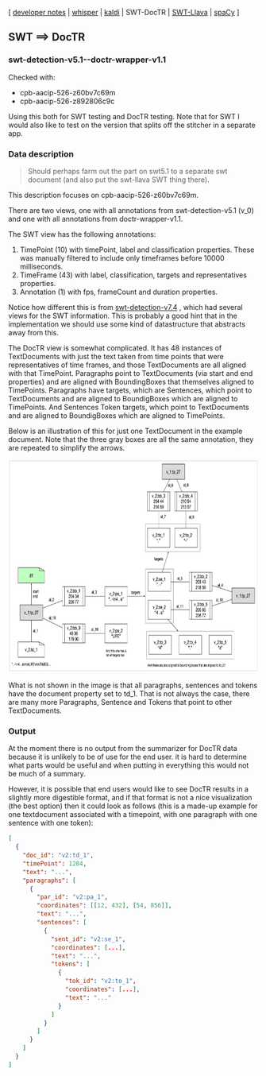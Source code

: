 [ [developer notes](../developer-notes.md)
| [whisper](whisper.md)
| [kaldi](kaldi.md)
| SWT-DocTR
| [SWT-Llava](swt-llava.md)
| [spaCy](spacy.md)
]

## SWT ⟹ DocTR

### swt-detection-v5.1--doctr-wrapper-v1.1

Checked with:

- cpb-aacip-526-z60bv7c69m 
- cpb-aacip-526-z892806c9c

Using this both for SWT testing and DocTR testing. Note that for SWT I would also like to test on the version that splits off the stitcher in a separate app.


### Data description

> Should perhaps farm out the part on swt5.1 to a separate swt document (and also put the swt-llava SWT thing there).

This description focuses on cpb-aacip-526-z60bv7c69m.

There are two views, one with all annotations from swt-detection-v5.1 (v_0) and one with all annotations from doctr-wrapper-v1.1.

The SWT view has the following annotations:

1. TimePoint (10) with timePoint, label and classification properties. These was manually filtered to include only timeframes before 10000 milliseconds.
2. TimeFrame (43) with label, classification, targets and representatives properties.
3. Annotation (1) with fps, frameCount and duration properties.

Notice how different this is from [swt-detection-v7.4](swt-llava.md) , which had several views for the SWT information. This is probably a good hint that in the implementation we should use some kind of datastructure that abstracts away from this.

The DocTR view is somewhat complicated. It has 48 instances of TextDocuments with just the text taken from time points that were representatives of time frames, and those TextDocuments are all aligned with that TimePoint. Paragraphs point to TextDocuments (via start and end properties) and are aligned with BoundingBoxes that themselves aligned to TimePoints. Paragraphs have targets, which are Sentences, which point to TextDocuments and are aligned to BoundigBoxes which are aligned to TimePoints. And Sentences Token targets, which point to TextDocuments and are aligned to BoundigBoxes which are aligned to TimePoints.

Below is an illustration of this for just one TextDocument in the example document. Note that the three gray boxes are all the same annotation, they are repeated to simplify the arrows.

<img src="images/swt-doctr.png" height=430>

What is not shown in the image is that all paragraphs, sentences and tokens have the document property set to td\_1. That is not always the case, there are many more Paragraphs, Sentence and Tokens that point to other TextDocuments.


### Output

At the moment there is no output from the summarizer for DocTR data because it is unlikely to be of use for the end user. it is hard to determine what parts would be useful and when putting in everything this would not be much of a summary. 

However, it is possible that end users would like to see DocTR results in a slightly more digestible format, and if that format is not a nice visualization (the best option) then it could look as follows (this is a made-up example for one textdocument associated with a timepoint, with one paragraph with one sentence with one token):

```json
[
  {
    "doc_id": "v2:td_1",
    "timePoint": 1284,
    "text": "...",
    "paragraphs": [
      {
        "par_id": "v2:pa_1",
        "coordinates": [[12, 432], [54, 856]],
        "text": "...",
        "sentences": [
          {
            "sent_id": "v2:se_1",
            "coordinates": [...],
            "text": "...",
            "tokens": [
              {
                "tok_id": "v2:to_1",
                "coordinates": [...],
                "text": "..."
              }
            ]
          }
        ]
      }
    ]
  }
]
```
